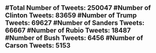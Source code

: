 #Total Number of Tweets: 250047 
#Number of Clinton Tweets: 83659
#Number of Trump Tweets: 69627
#Number of Sanders Tweets: 66667
#Number of Rubio Tweets: 18487
#Number of Bush Tweets: 6456
#Number of Carson Tweets: 5153
---
